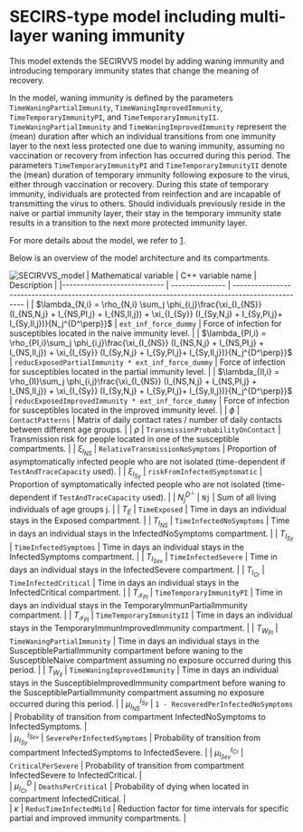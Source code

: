# SECIRS-type model including multi-layer waning immunity

This model extends the SECIRVVS model by adding waning immunity and introducing temporary immunity states that change the meaning of recovery.

In the model, waning immunity is defined by the parameters `TimeWaningPartialImmunity`, `TimeWaningImprovedImmunity`, `TimeTemporaryImmunityPI`, and `TimeTemporaryImmunityII`. `TimeWaningPartialImmunity` and `TimeWaningImprovedImmunity` represent the (mean) duration after which an individual transitions  from one immunity layer to the next less protected one due to waning immunity, assuming no vaccination or recovery from infection has occurred during this period. The parameters `TimeTemporaryImmunityPI` and `TimeTemporaryImmunityII` denote the (mean) duration of temporary immunity following exposure to the virus, either through vaccination or recovery. During this state of temporary immunity, individuals are protected from reinfection and are incapable of transmitting the virus to others. Should individuals previously reside in the naive or partial immunity layer, their stay in the temporary immunity state results in a transition to the next more protected immunity layer.

For more details about the model, we refer to [1](https://www.medrxiv.org/content/10.1101/2024.03.01.24303602v1).

Below is an overview of the model architecture and its compartments.

![SECIRVVS_model](https://github.com/SciCompMod/memilio/assets/69154294/6dec331f-bd91-410f-be5e-c8cf6eb0572b)
| Mathematical variable                   | C++ variable name | Description |
|---------------------------- | --------------- | -------------------------------------------------------------------------------------------------- |
| $\lambda_{N,i} =  \rho_{N,i} \sum_j \phi_{i,j}\frac{\xi_{I_{NS}} (I_{NS,N,j} + I_{NS,PI,j} + I_{NS,II,j}) + \xi_{I_{Sy}} (I_{Sy,N,j} + I_{Sy,PI,j}+ I_{Sy,II,j})}{N_j^{D^\perp}}$                      |  `ext_inf_force_dummy`               | Force of infection for susceptibles located in the naive immunity level. |
| $\lambda_{PI,i} = \rho_{PI,i}\sum_j \phi_{i,j}\frac{\xi_{I_{NS}} (I_{NS,N,j} + I_{NS,PI,j} + I_{NS,II,j}) + \xi_{I_{Sy}} (I_{Sy,N,j} + I_{Sy,PI,j}+ I_{Sy,II,j})}{N_j^{D^\perp}}$                      |  `reducExposedPartialImmunity * ext_inf_force_dummy`               | Force of infection for susceptibles located in the partial immunity level. |
| $\lambda_{II,i} = \rho_{II}\sum_j \phi_{i,j}\frac{\xi_{I_{NS}} (I_{NS,N,j} + I_{NS,PI,j} + I_{NS,II,j}) + \xi_{I_{Sy}} (I_{Sy,N,j} + I_{Sy,PI,j}+ I_{Sy,II,j})}{N_j^{D^\perp}}$                     |  `reducExposedImprovedImmunity * ext_inf_force_dummy`               | Force of infection for susceptibles located in the improved immunity level. |
| $\phi$                      |  `ContactPatterns`               | Matrix of daily contact rates / number of daily contacts between different age groups. |
| $\rho$                      |  `TransmissionProbabilityOnContact`               | Transmission risk for people located in one of the susceptible compartments. |
| $\xi_{I_{NS}}$               |  `RelativeTransmissionNoSymptoms`               | Proportion of asymptomatically infected people who are not isolated (time-dependent if `TestAndTraceCapacity` used). |
| $\xi_{I_{Sy}}$               | `riskFromInfectedSymptomatic`                | Proportion of symptomatically infected people who are not isolated (time-dependent if `TestAndTraceCapacity` used). |
| $N_j^{D^\perp}$                         | `Nj`   | Sum of all living individuals of age groups j. |
| $T_{E}$                    |  `TimeExposed`               | Time in days an individual stays in the Exposed compartment. |
| $T_{I_{NS}}$                    |  `TimeInfectedNoSymptoms`               | Time in days an individual stays in the InfectedNoSymptoms compartment. |
| $T_{I_{Sy}}$                    |  `TimeInfectedSymptoms`               | Time in days an individual stays in the InfectedSymptoms compartment. |
| $T_{I_{Sev}}$                       |  `TimeInfectedSevere`               | Time in days an individual stays in the InfectedSevere compartment. |
| $T_{I_{Cr}}$                       |  `TimeInfectedCritical`               | Time in days an individual stays in the InfectedCritical compartment. |
| $T_{\mathcal{I}_{PI}}$                       |  `TimeTemporaryImmunityPI`               | Time in days an individual stays in the TemporaryImmunPartialImmunity compartment. |
| $T_{\mathcal{I}_{PI}}$                       |  `TimeTemporaryImmunityII`               | Time in days an individual stays in the TemporaryImmunImprovedImmunity compartment. |
| $T_{W_{PI}}$                       |  `TimeWaningPartialImmunity`               | Time in days an individual stays in the SusceptiblePartialImmunity compartment before waning to the SusceptibleNaive compartment assuming no exposure occurred during this period. |
| $T_{W_{II}}$                       |  `TimeWaningImprovedImmunity`               | Time in days an individual stays in the SusceptibleImprovedImmunity compartment before waning to the SusceptiblePartialImmunity compartment assuming no exposure occurred during this period. |
| $\mu_{I_{NS}}^{I_{Sy}}$              |   `1 - RecoveredPerInfectedNoSymptoms`              | Probability of transition from compartment InfectedNoSymptoms to InfectedSymptoms. |  
| $\mu_{I_{Sy}}^{I_{Sev}}$              |   `SeverePerInfectedSymptoms`              | Probability of transition from compartment InfectedSymptoms to InfectedSevere. |
| $\mu_{I_{Sev}}^{I_{Cr}}$              |   `CriticalPerSevere`              | Probability of transition from compartment InfectedSevere to InfectedCritical. |  
| $\mu_{I_{Cr}}^{D}$              |   `DeathsPerCritical`              | Probability of dying when located in compartment InfectedCritical. |   
| $\kappa$              |   `ReducTimeInfectedMild`              | Reduction factor for time intervals for specific partial and improved immunity compartments. |   